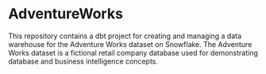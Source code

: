 # AdventureWorks
This repository contains a dbt project for creating and managing a data warehouse for the Adventure Works dataset on Snowflake. The Adventure Works dataset is a fictional retail company database used for demonstrating database and business intelligence concepts.
